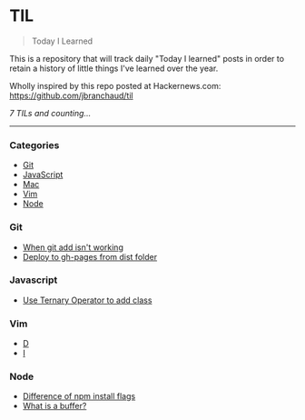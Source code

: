 # TIL
> Today I Learned

This is a repository that will track daily "Today I learned"
posts in order to retain a history of little things I've learned
over the year.

Wholly inspired by this repo posted at Hackernews.com: https://github.com/jbranchaud/til

_7 TILs and counting..._

---

### Categories

* [Git](#git)
* [JavaScript](#javascript)
* [Mac](#mac)
* [Vim](#vim)
* [Node](#node)


### Git

- [When git add isn't working](git/why-git-add-might-not-work-FEB-10-2016.md)
- [Deploy to gh-pages from dist folder](git/deploy-to-gh-pages-from-dist-folder-with-alias-FEB-11-2016.md)

### Javascript

- [Use Ternary Operator to add class](javascript/react/use-ternary-expression-to-add-class-FEB-10-2016.md)

### Vim
- [D](vim/D.md)
- [I](vim/md)

### Node
- [Difference of npm install flags](node/difference-of-npm-install-flags.md)
- [What is a buffer?](node/what-is-a-buffer.md)
